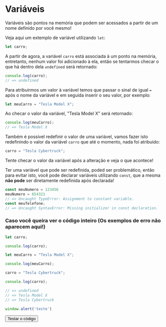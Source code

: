 # Variáveis

Variáveis são pontos na memória que podem ser acessados a partir de um nome definido por você mesmo!

Veja aqui um extemplo de variável utilizando `let`:
```javascript
let carro;
```
A partir de agora, a variável `carro` está associada à um ponto na memória, entretanto, nenhum valor foi adicionado à ela, então se tentarmos checar o que há dentro dela `undefined` será retornado:
```javascript
console.log(carro);
// => undefined
```
Para atribuirmos um valor à variável temos que passar o sinal de igual `=` após o nome da variável e em seguida inserir o seu valor, por exemplo: 
```javascript
let meuCarro = "Tesla Model X";
```
Ao checar o valor da variável, "Tesla Model X" será retornado:
```javascript
console.log(meuCarro);
// => Tesla Model X
```
Também é possível redefinir o valor de uma variável, vamos fazer isto redefinindo o valor da variável `carro` que até o momento, nada foi atribuído:
```javascript
carro = "Tesla Cybertruck";
```
Tente checar o valor da variável após a alteração e veja o que acontece!

Ter uma variável que pode ser redefinida, poded ser problemático, então para evitar isto, você pode declarar variáveis utilizando `const`, que a mesma **não pode** ser diretamente redefinida após declarada!
```javascript
const meuNumero = 123456
meuNumero = 654321
// => Uncaught TypeError: Assignment to constant variable.
const meuTelefone;
// => Uncaught SyntaxError: Missing initializer in const declaration.
```

### Caso você queira ver o código inteiro (Os exemplos de erro não aparecem aqui!)
```javascript
let carro;

console.log(carro);

let meuCarro = "Tesla Model X";

console.log(meuCarro);

carro = "Tesla Cybertruck";

console.log(carro);

// => undefined
// => Tesla Model X
// => Tesla Cybertruck
```

```javascript
window.alert('teste')
```
<button onClick="myAlert()">Testar o código</button>
<script>
function myAlert() {
  window.alert('teste')
}
</script>
